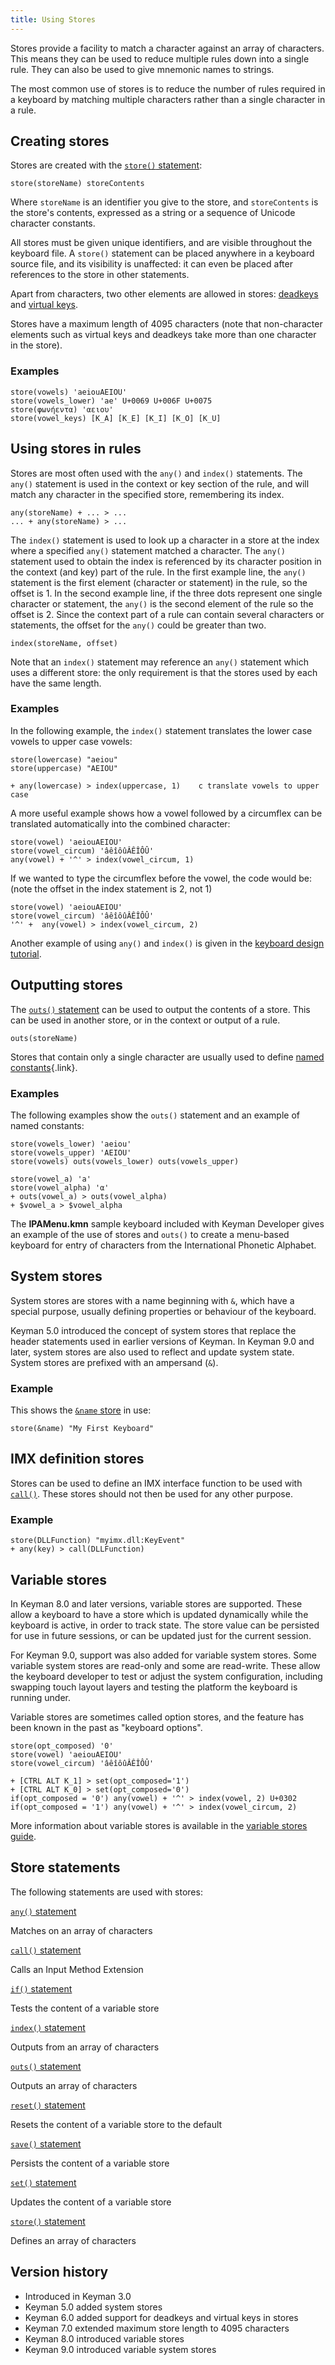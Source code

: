 ```yaml
---
title: Using Stores 
---
```


Stores provide a facility to match a character against an array of
characters. This means they can be used to reduce multiple rules down
into a single rule. They can also be used to give mnemonic names to
strings.

The most common use of stores is to reduce the number of rules required
in a keyboard by matching multiple characters rather than a single
character in a rule.

## Creating stores 

Stores are created with the [`store()` statement](../reference/store):

    store(storeName) storeContents

Where `storeName` is an identifier you give to the store, and
`storeContents` is the store's contents, expressed as a string or a
sequence of Unicode character constants.

All stores must be given unique identifiers, and are visible throughout
the keyboard file. A `store()` statement can be placed anywhere in a
keyboard source file, and its visibility is unaffected: it can even be
placed after references to the store in other statements.

Apart from characters, two other elements are allowed in stores:
[deadkeys](../reference/deadkey "deadkey statement") and [virtual
keys](virtual-keys "Virtual Keys and Virtual Character Keys").

Stores have a maximum length of 4095 characters (note that non-character
elements such as virtual keys and deadkeys take more than one character
in the store).

### Examples 

    store(vowels) 'aeiouAEIOU'
    store(vowels_lower) 'ae' U+0069 U+006F U+0075
    store(φωνήεντα) 'αειου'
    store(vowel_keys) [K_A] [K_E] [K_I] [K_O] [K_U]

## Using stores in rules 

Stores are most often used with the `any()` and `index()` statements.
The `any()` statement is used in the context or key section of the rule,
and will match any character in the specified store, remembering its
index.

    any(storeName) + ... > ...
    ... + any(storeName) > ...

The `index()` statement is used to look up a character in a store at the
index where a specified `any()` statement matched a character. The
`any()` statement used to obtain the index is referenced by its
character position in the context (and key) part of the rule. In the
first example line, the `any()` statement is the first element
(character or statement) in the rule, so the offset is 1. In the second
example line, if the three dots represent one single character or
statement, the `any()` is the second element of the rule so the offset
is 2. Since the context part of a rule can contain several characters or
statements, the offset for the `any()` could be greater than two.

    index(storeName, offset)

Note that an `index()` statement may reference an `any()` statement
which uses a different store: the only requirement is that the stores
used by each have the same length.

### Examples 

In the following example, the `index()` statement translates the lower
case vowels to upper case vowels:

    store(lowercase) "aeiou"
    store(uppercase) "AEIOU"

    + any(lowercase) > index(uppercase, 1)    c translate vowels to upper case


A more useful example shows how a vowel followed by a circumflex can be
translated automatically into the combined character:

    store(vowel) 'aeiouAEIOU'
    store(vowel_circum) 'âêîôûÂÊÎÔÛ'
    any(vowel) + '^' > index(vowel_circum, 1)

If we wanted to type the circumflex before the vowel, the code would be:
(note the offset in the index statement is 2, not 1)

    store(vowel) 'aeiouAEIOU'
    store(vowel_circum) 'âêîôûÂÊÎÔÛ'
    '^' +  any(vowel) > index(vowel_circum, 2)

Another example of using `any()` and `index()` is given in the [keyboard
design
tutorial](/developer/current-version/guides/develop/tutorial/step-6 "Step 6: Stores, any(), and index()").

## Outputting stores 

The [`outs()` statement](../reference/outs) can be used to output the
contents of a store. This can be used in another store, or in the
context or output of a rule.

    outs(storeName)

Stores that contain only a single character are usually used to define
[named constants](constants "Named Constants"){.link}.

### Examples 

The following examples show the `outs()` statement and an example of
named constants:

    store(vowels_lower) 'aeiou'
    store(vowels_upper) 'AEIOU'
    store(vowels) outs(vowels_lower) outs(vowels_upper)

    store(vowel_a) 'a'
    store(vowel_alpha) 'α'
    + outs(vowel_a) > outs(vowel_alpha)
    + $vowel_a > $vowel_alpha

The **IPAMenu.kmn** sample keyboard included with Keyman Developer gives
an example of the use of stores and `outs()` to create a menu-based
keyboard for entry of characters from the International Phonetic
Alphabet.

## System stores 

System stores are stores with a name beginning with `&`, which have a
special purpose, usually defining properties or behaviour of the
keyboard.

Keyman 5.0 introduced the concept of system stores that replace the
header statements used in earlier versions of Keyman. In Keyman 9.0 and
later, system stores are also used to reflect and update system state.
System stores are prefixed with an ampersand (`&`).

### Example 

This shows the [`&name` store](../reference/name) in use:

    store(&name) "My First Keyboard"

## IMX definition stores 

Stores can be used to define an IMX interface function to be used with
[`call()`](../reference/call). These stores should not then be used for
any other purpose.

### Example 

    store(DLLFunction) "myimx.dll:KeyEvent"
    + any(key) > call(DLLFunction)

## Variable stores 

In Keyman 8.0 and later versions, variable stores are supported. These
allow a keyboard to have a store which is updated dynamically while the
keyboard is active, in order to track state. The store value can be
persisted for use in future sessions, or can be updated just for the
current session.

For Keyman 9.0, support was also added for variable system stores. Some
variable system stores are read-only and some are read-write. These
allow the keyboard developer to test or adjust the system configuration,
including swapping touch layout layers and testing the platform the
keyboard is running under.

Variable stores are sometimes called option stores, and the feature has
been known in the past as "keyboard options".

    store(opt_composed) '0'
    store(vowel) 'aeiouAEIOU'
    store(vowel_circum) 'âêîôûÂÊÎÔÛ'
     
    + [CTRL ALT K_1] > set(opt_composed='1')
    + [CTRL ALT K_0] > set(opt_composed='0')
    if(opt_composed = '0') any(vowel) + '^' > index(vowel, 2) U+0302
    if(opt_composed = '1') any(vowel) + '^' > index(vowel_circum, 2)

More information about variable stores is available in the [variable
stores guide](variable-stores).

## Store statements     

The following statements are used with stores:

[`any()` statement](../reference/any "any() statement")

Matches on an array of characters

[`call()` statement](../reference/call "call() statement")

Calls an Input Method Extension

[`if()` statement](../reference/if "if() statement")

Tests the content of a variable store

[`index()` statement](../reference/_index "index() statement")

Outputs from an array of characters

[`outs()` statement](../reference/outs "outs() statement")

Outputs an array of characters

[`reset()` statement](../reference/reset "reset() statement")

Resets the content of a variable store to the default

[`save()` statement](../reference/save "save() statement")

Persists the content of a variable store

[`set()` statement](../reference/set "set() statement")

Updates the content of a variable store

[`store()` statement](../reference/store "store() statement")

Defines an array of characters

## Version history 

-   Introduced in Keyman 3.0
-   Keyman 5.0 added system stores
-   Keyman 6.0 added support for deadkeys and virtual keys in stores
-   Keyman 7.0 extended maximum store length to 4095 characters
-   Keyman 8.0 introduced variable stores
-   Keyman 9.0 introduced variable system stores
